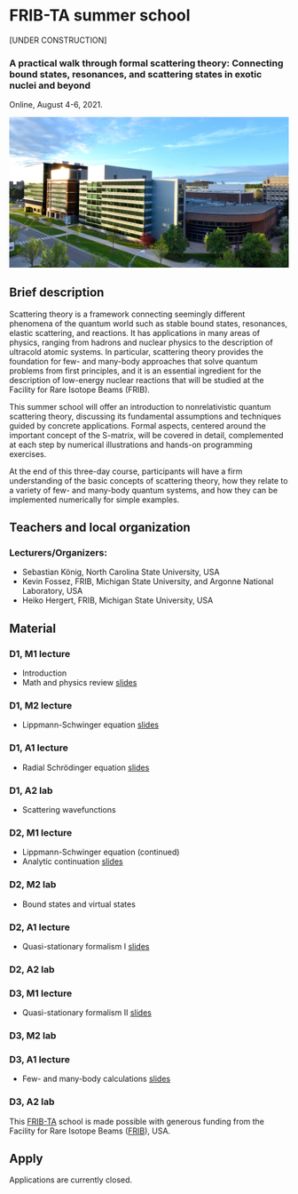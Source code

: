 # FRIB-TA summer school

[UNDER CONSTRUCTION]

### A practical walk through formal scattering theory: Connecting bound states, resonances, and scattering states in exotic nuclei and beyond

Online, August 4-6, 2021.  

![FRIB](images/FRIB_southeast_view_cropped.jpg)

## Brief description

Scattering theory is a framework connecting seemingly different phenomena of the quantum world such as stable bound states, resonances, elastic scattering, and reactions. It has applications in many areas of physics, ranging from hadrons and nuclear physics to the description of ultracold atomic systems. In particular, scattering theory provides the foundation for few- and many-body approaches that solve quantum problems from first principles, and it is an essential ingredient for the description of low-energy nuclear reactions that will be studied at the Facility for Rare Isotope Beams (FRIB).

This summer school will offer an introduction to nonrelativistic quantum scattering theory, discussing its fundamental assumptions and techniques guided by concrete applications. Formal aspects, centered around the important concept of the S-matrix, will be covered in detail, complemented at each step by numerical illustrations and hands-on programming exercises.
 
At the end of this three-day course, participants will have a firm understanding of the basic concepts of scattering theory, how they relate to a variety of few- and many-body quantum systems, and how they can be implemented numerically for simple examples.
 

## Teachers and local organization

### Lecturers/Organizers: 
- Sebastian K&ouml;nig, North Carolina State University, USA
- Kevin Fossez, FRIB, Michigan State University, and Argonne National Laboratory, USA
- Heiko Hergert, FRIB, Michigan State University, USA


## Material

### D1, M1 lecture
- Introduction
- Math and physics review [slides](slides/)

### D1, M2 lecture
- Lippmann-Schwinger equation [slides](slides/lseq.pdf)

### D1, A1 lecture
- Radial Schrödinger equation [slides](slides/radseq.pdf)

### D1, A2 lab
- Scattering wavefunctions

### D2, M1 lecture
- Lippmann-Schwinger equation (continued)
- Analytic continuation [slides](slides/contour.pdf)

### D2, M2 lab
- Bound states and virtual states

### D2, A1 lecture
- Quasi-stationary formalism I [slides](slides/)

### D2, A2 lab

### D3, M1 lecture
- Quasi-stationary formalism II [slides](slides/)

### D3, M2 lab

### D3, A1 lecture
- Few- and many-body calculations [slides](slides/)

### D3, A2 lab






This [FRIB-TA](https://fribtheoryalliance.org/) school is made possible with generous funding from the Facility for Rare Isotope Beams ([FRIB](https://frib.msu.edu/)), USA.


## Apply

Applications are currently closed.
